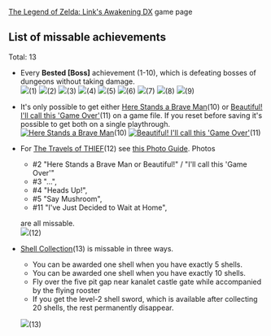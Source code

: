 [The Legend of Zelda: Link's Awakening DX](http://retroachievements.org/game/5371) game page

## List of missable achievements
Total: 13

- Every **Bested [Boss]** achievement (1-10), which is defeating bosses of dungeons without taking damage.  
[![](https://s3-eu-west-1.amazonaws.com/i.retroachievements.org/Badge/29327.png)](http://retroachievements.org/Achievement/28829)(1)
[![](https://s3-eu-west-1.amazonaws.com/i.retroachievements.org/Badge/29330.png)](http://retroachievements.org/Achievement/28830)(2)
[![](https://s3-eu-west-1.amazonaws.com/i.retroachievements.org/Badge/29333.png)](http://retroachievements.org/Achievement/28831)(3)
[![](https://s3-eu-west-1.amazonaws.com/i.retroachievements.org/Badge/29400.png)](http://retroachievements.org/Achievement/28832)(4)
[![](https://s3-eu-west-1.amazonaws.com/i.retroachievements.org/Badge/29401.png)](http://retroachievements.org/Achievement/28833)(5)
[![](https://s3-eu-west-1.amazonaws.com/i.retroachievements.org/Badge/29406.png)](http://retroachievements.org/Achievement/28834)(6)
[![](https://s3-eu-west-1.amazonaws.com/i.retroachievements.org/Badge/29408.png)](http://retroachievements.org/Achievement/28835)(7)
[![](https://s3-eu-west-1.amazonaws.com/i.retroachievements.org/Badge/29321.png)](http://retroachievements.org/Achievement/28836)(8)
[![](https://s3-eu-west-1.amazonaws.com/i.retroachievements.org/Badge/29419.png)](https://retroachievements.org/Achievement/28908)(9)

- It's only possible to get either [Here Stands a Brave Man](http://retroachievements.org/Achievement/31931)(10) or [Beautiful! I'll call this 'Game Over'](http://retroachievements.org/Achievement/31932)(11) on a game file. If you reset before saving it's possible to get both on a single playthrough.  
[![Here Stands a Brave Man](https://s3-eu-west-1.amazonaws.com/i.retroachievements.org/Badge/32673.png)](http://retroachievements.org/Achievement/31931)(10)
[![Beautiful! I'll call this 'Game Over'](https://s3-eu-west-1.amazonaws.com/i.retroachievements.org/Badge/32672.png)](http://retroachievements.org/Achievement/31932)(11)

- For [The Travels of THIEF](http://retroachievements.org/Achievement/31930)(12) see [this Photo Guide](https://www.zeldadungeon.net/wiki/Link%27s_Awakening_Photographs). Photos    
   - #2 "Here Stands a Brave Man or Beautiful!" / "I'll call this 'Game Over'"
   - #3 "...",
   - #4 "Heads Up!",
   - #5 "Say Mushroom",
   - #11 "I've Just Decided to Wait at Home",  

  are all missable.  
[![](https://s3-eu-west-1.amazonaws.com/i.retroachievements.org/Badge/32674.png)](http://retroachievements.org/Achievement/31930)(12)

- [Shell Collection](http://retroachievements.org/Achievement/28849)(13) is missable in three ways. 
   - You can be awarded one shell when you have exactly 5 shells.
   - You can be awarded one shell when you have exactly 10 shells.
   - Fly over the five pit gap near kanalet castle gate while accompanied by the flying rooster
   - If you get the level-2 shell sword, which is available after collecting 20 shells, the rest permanently disappear.  

  [![](https://s3-eu-west-1.amazonaws.com/i.retroachievements.org/Badge/29315.png)](http://retroachievements.org/Achievement/28849)(13)